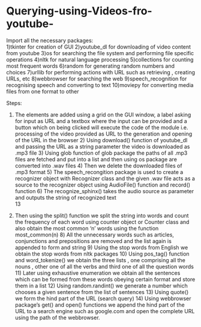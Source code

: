 # Querying-using-Videos-fro-youtube-
Import all the necessary packages:  
1)tkinter for creation of GUI 
2)youtube_dl for downloading of video content from youtube 
3)os for searching the file system and performing file specific operations 
4)nltk for natural language processing 
5)collections for counting most frequent words 
6)random for generating random numbers and choices 
7)urllib for performing actions with URL such as retrieving , creating URLs, etc 
8)webbrowser for searching the web 
9)speech_recognition for recognising speech and converting to text 
10)moviepy for converting media files from one format to other 
 
Steps: 
1) The elements are added using a grid on the GUI window, a label asking for input 
as URL and a textbox where the input can be provided and a button which on 
being clicked will execute the code of the module i.e. processing of the video 
provided as URL to the generation and opening of the URL in the browser  2) Using download() function of youtube_dl and passing the URL as a string 
parameter the video is downloaded as .mp3 file  3) Using glob function of glob package the paths of all .mp3 files are fetched and put 
into a list and then using os package are converted into .wav files  4) Then we delete the downloaded files of .mp3 format  5) The speech_recongition package is used to create a recognizer object with 
Recognizer class and the given .wav file acts as a source to the recognizer object 
using AudioFile() function and record() function  6) The recognize_sphinx() takes the audio source as parameter and outputs the string 
of recognized text  
13 
 
7) Then using the split() function we split the string into words and count the 
frequency of each word using counter object or Counter class and also obtain the most common ‘n’ words using the function most_common(n)  8) All the unnecessary words such as articles, conjunctions and prepositions are 
removed and the list again is appended to form and string  9) Using the stop words from English we obtain the stop words from nltk packages  10) Using pos_tag() function and word_tokenize() we obtain the three lists , one 
comprising all the nouns , other one of all the verbs and third one of all the 
question words  11) Later using exhaustive enumeration we obtain all the sentences which can be 
formed from these words obeying certain format and store them in a list  12) Using random.randint() we generate a number which chooses a given sentence 
from the list of sentences 13) Using quote() we form the hind part of the URL (search query)  14) Using webbrowser package’s get() and open() functions we append the hind part 
of the URL to a search engine such as google.com and open the complete URL 
using the path of the webbrowser.    

